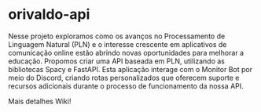 # orivaldo-api

Nesse projeto exploramos como os avanços no Processamento de Linguagem Natural (PLN) e o interesse crescente em aplicativos de comunicação online estão abrindo novas oportunidades para melhorar a educação. Propomos criar uma API baseada em PLN, utilizando as bibliotecas Spacy e FastAPI. Esta aplicação interage com o Monitor Bot por meio do Discord, criando rotas personalizados que oferecem suporte e recursos adicionais durante o processo de funcionamento da nossa API.

Mais detalhes Wiki!
